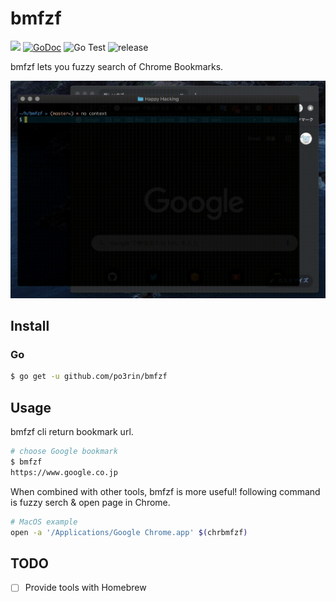 # bmfzf

<img src="https://img.shields.io/badge/go-v1.14-blue.svg"/> [![GoDoc](https://godoc.org/github.com/po3rin/bmfzf?status.svg)](https://godoc.org/github.com/po3rin/bmfzf) ![Go Test](https://github.com/po3rin/bmfzf/workflows/Go%20Status/badge.svg) ![release](https://github.com/po3rin/bmfzf/workflows/release/badge.svg)

bmfzf lets you fuzzy search of Chrome Bookmarks.

<img src="./out.gif">

## Install

### Go

```bash
$ go get -u github.com/po3rin/bmfzf
```

## Usage

bmfzf cli return bookmark url.

```bash
# choose Google bookmark
$ bmfzf
https://www.google.co.jp
```

When combined with other tools, bmfzf is more useful! following command is fuzzy serch & open page in Chrome.

```bash
# MacOS example
open -a '/Applications/Google Chrome.app' $(chrbmfzf)
```

## TODO

- [ ] Provide tools with Homebrew

